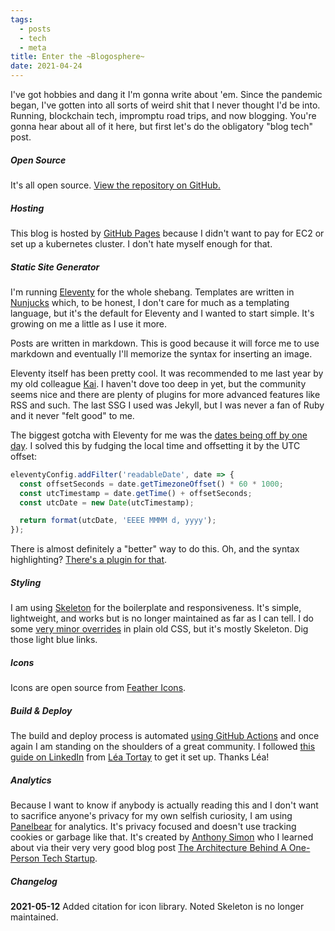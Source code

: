 ```yaml
---
tags:
  - posts
  - tech
  - meta
title: Enter the ~Blogosphere~
date: 2021-04-24
---
```

I've got hobbies and dang it I'm gonna write about 'em. Since the pandemic began, I've gotten into all sorts of weird shit that I never thought I'd be into. Running, blockchain tech, impromptu road trips, and now blogging. You're gonna hear about all of it here, but first let's do the obligatory "blog tech" post.<!-- excerpt -->
##### Open Source
It's all open source. [View the repository on GitHub.](https://github.com/marknotfound/blog)

##### Hosting
This blog is hosted by [GitHub Pages](https://pages.github.com/) because I didn't want to pay for EC2 or set up a kubernetes cluster. I don't hate myself enough for that.

##### Static Site Generator
I'm running [Eleventy](https://www.11ty.dev/) for the whole shebang. Templates are written in [Nunjucks](https://mozilla.github.io/nunjucks/) which, to be honest, I don't care for much as a templating language, but it's the default for Eleventy and I wanted to start simple. It's growing on me a little as I use it more.

Posts are written in markdown. This is good because it will force me to use markdown and eventually I'll memorize the syntax for inserting an image.

Eleventy itself has been pretty cool. It was recommended to me last year by my old colleague [Kai](https://twitter.com/kai_cataldo). I haven't dove too deep in yet, but the community seems nice and there are plenty of plugins for more advanced features like RSS and such. The last SSG I used was Jekyll, but I was never a fan of Ruby and it never "felt good" to me.

The biggest gotcha with Eleventy for me was the [dates being off by one day](https://www.11ty.dev/docs/dates/#dates-off-by-one-day). I solved this by fudging the local time and offsetting it by the UTC offset:
``` js
eleventyConfig.addFilter('readableDate', date => {
  const offsetSeconds = date.getTimezoneOffset() * 60 * 1000;
  const utcTimestamp = date.getTime() + offsetSeconds;
  const utcDate = new Date(utcTimestamp);

  return format(utcDate, 'EEEE MMMM d, yyyy');
});
```
There is almost definitely a "better" way to do this. Oh, and the syntax highlighting? [There's a plugin for that](https://www.11ty.dev/docs/plugins/syntaxhighlight/).

##### Styling
I am using [Skeleton](http://getskeleton.com/) for the boilerplate and responsiveness. It's simple, lightweight, and works but is no longer maintained as far as I can tell. I do some [very minor overrides](https://github.com/marknotfound/blog/blob/master/src/css/index.css) in plain old CSS, but it's mostly Skeleton. Dig those light blue links.

##### Icons
Icons are open source from [Feather Icons](https://feathericons.com/).

##### Build & Deploy
The build and deploy process is automated [using GitHub Actions](https://github.com/marknotfound/blog/blob/master/.github/workflows/eleventy_build.yml) and once again I am standing on the shoulders of a great community. I followed [this guide on LinkedIn](https://www.linkedin.com/pulse/eleventy-github-pages-lea-tortay/) from [Léa Tortay](https://github.com/lea37) to get it set up. Thanks Léa!

##### Analytics
Because I want to know if anybody is actually reading this and I don't want to sacrifice anyone's privacy for my own selfish curiosity, I am using [Panelbear](https://panelbear.com/) for analytics. It's privacy focused and doesn't use tracking cookies or garbage like that. It's created by [Anthony Simon](https://anthonynsimon.com/) who I learned about via their very very good blog post [The Architecture Behind A One-Person Tech Startup](https://anthonynsimon.com/blog/one-man-saas-architecture/).

##### Changelog
**2021-05-12** Added citation for icon library. Noted Skeleton is no longer maintained.